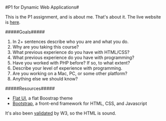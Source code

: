#P1 for Dynamic Web Applications#

 This is the P1 assignment, and is about me. That's about it. The live website is <a href="https://codeyourcloud.com/harvard/harvard-p1/">here</a>.

 #####Goals#####

<ol>
	<li>In 2+ sentences describe who you are and what you do.</li>
	<li>Why are you taking this course?</li>
	<li>What previous experience do you have with HTML/CSS?</li>
	<li>What previous experience do you have with programming?</li>
	<li>Have you worked with PHP before? If so, to what extent?</li>
	<li>Describe your level of experience with programming.</li>
	<li>Are you working on a Mac, PC, or some other platform?</li>
	<li>Anything else we should know?</li>
</ol>

#####Resources#####
<ul>
	<li><a href="http://designmodo.github.io/Flat-UI/">Flat UI</a>, a flat Boostrap theme</li>
	<li><a href="http://getbootstrap.com">Bootstrap</a>, a front-end framework for HTML, CSS, and Javascript</li>
</ul>

It's also been <a href="http://validator.w3.org/check?uri=https%3A%2F%2Fcodeyourcloud.com%2Fharvard%2Fharvard-p1%2F">validated</a> by W3, so the HTML is sound.
